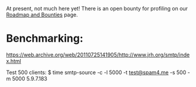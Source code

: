 
At present, not much here yet!
There is an open bounty for profiling on our [Roadmap and Bounties](https://github.com/flashmob/go-guerrilla/wiki/Roadmap-and-Bounties) page.

Benchmarking:
==========================================================

https://web.archive.org/web/20110725141905/http://www.jrh.org/smtp/index.html

Test 500 clients:
$ time smtp-source -c -l 5000 -t test@spam4.me -s 500 -m 5000 5.9.7.183
